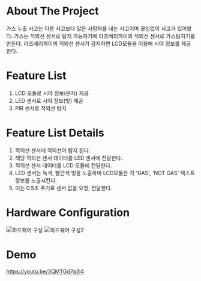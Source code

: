 # About The Project
가스 누출 사고는 다른 사고보다 많은 사망자를 내는 사고이며 끊임없이 사고가 있어왔다.
가스는 적외선 센서로 탐지 가능하기에 라즈베리파이의 적외선 센서로 가스탐지기를 만든다. 
라즈베리파이의 적외선 센서가 감지하면 LCD모듈을 이용해 시야 정보를 제공한다.

# Feature List
1. LCD 모듈로 시야 정보(문자) 제공
2. LED 센서로 시야 정보(빛) 제공
3. PIR 센서로 적외선 탐지

#  Feature List Details
1. 적외선 센서에 적외선이 탐지 된다.
2. 해당 적외선 센서 데이터를 LED 센서에 전달한다.
3. 적외선 센서 데이터를 LCD 모듈에 전달한다.
4. LED 센서는 녹색, 빨간색 빛을 노출하며 LCD모듈은 각 'GAS', 'NOT GAS' 텍스트 정보를 노출시킨다.
5. 이는 0.5초 주기로 센서 값을 요청, 전달한다.

# Hardware Configuration
![하드웨어 구성](https://user-images.githubusercontent.com/76561461/190068386-91173fa4-7f0b-4177-b5d3-8fe9dea49e89.PNG)
![하드웨어 구성2](https://user-images.githubusercontent.com/76561461/190068477-44df6122-0f8f-49ab-93d3-869ed6967b92.PNG)
<br/>

# Demo
https://youtu.be/3QMTGd7q3I4
